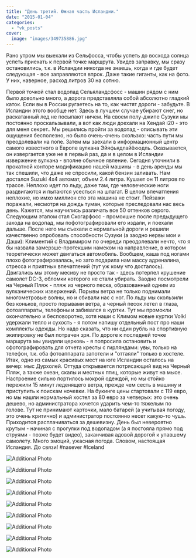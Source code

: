 ```yaml
---
title: "День третий. Южная часть Исландии."
date: "2015-01-04"
categories: 
  - "vk_posts"
cover:
  image: "images/349735886.jpg"
---
```


Рано утром мы выехали из Сельфосса, чтобы успеть до восхода солнца успеть приехать к первой точке маршрута. Увидев заправку, мы сразу остановились, т.к. в Исландии никогда не знаешь, когда и где будет следующая - все заправляются впрок. Даже такие гиганты, как на фото. У них, наверное, расход литров 30 на сотню.

<!--more-->

Первой точкой стал водопад Сельяландсфосс - машин рядом с ним было довольно много, а дорога представляла собой абсолютно гладкий каток. Если вы в России ругаетесь на то, как чистят дороги - забудьте. В Исландии этого вообще нет. Здесь в лучшем случае убирают снег, но раскатанный лед не посыпают ничем. На своем полу-джипе Сузуки мы постоянно проскальзывали, а вот как люди доехали на Хендай i20 - это для меня секрет.. Мы решились пройти за водопад - описывать эти ощущения бесполезно, но было очень-очень скользко: часть пути мы преодолевали на попе. Затем мы заехали в информационный центр самого известного в Европе вулкана Эйяфьядлайёкюдль. Оказывается, он извергается уже не в первый раз, да и в целом в Исландии извержение вулкана - вполне обычное явление. Сегодня уточнили в прокатной конторе модификацию нашей машины - в день аренды мы так спешили, что даже не спросили, какой бензин заливать. Нам достался Suzuki 4x4 автомат, объем 2.4 литра. Кушает он 11 литров по трассе. Неплохо идет по льду, даже там, где человеческие ноги раздвигаются и пытаются усесться на шпагат. В целом впечатления неплохие, но имхо миллион сто эта машина не стоит. Пейзажи поражали, несмотря на дождь туман, которые преследовали нас весь день. Кажется, мы научились различать все 50 оттенков серого. Следующим этапом стал Скогарфосс - промокшие после предыдущего захода на водопад, мы пофотографировали его издали, и поехали дальше. После него мы съехали с нормальной дороги и решили качественно опробовать способности Сузуки (а заодно нервы мои и Даши): Климентий с Владимиром по очереди преодолевали нечто, что я бы назвала замерзше-протекшим намеком на направление, в котором теоретически может двигаться автомобиль. Вообщем, каша под ногами плохо фотографировалась, но зато подарила нам массу адреналина, стресса и приятных впечатлений (тут уж кому что досталось). Двигались мы этому месиву не просто так - здесь потерпел крушение самолет DC-3, обломки которого не стали убирать. Заодно посмотрели на Черный Пляж - пляж из черного песка, образованный одним из вулканических извержений. Порывы ветра не только поднимали многометровые волны, но и сбивали нас с ног. По льду мы скользили без коньков, просто порывами ветра, а черный песок летел в глаза, фотоаппараты, телефоны и забивался в куртки. Тут мы промокли окончательно и бесповоротно, хотя наши с Климом новые куртки Volkl удержали тепло и сухость - я потом напишу отдельный пост про наши комплекты одежды. Но надо сказать, что ни один рубль на спортивную экипировку не был потрачен зря. По дороге к последней точке маршрута мы увидели церковь - я попросила остановить и сфотографировать для отчета кресты с гирляндами: увы, только на телефон, т.к. оба фотоаппарата запотели и "оттаяли" только в хостеле. Итак, одно из самых красивых мест на юге Исландии осталось на вечер: мыс Дурхолей. Оттуда открывается потрясающий вид на Черный Пляж, а также океан, скалы и местных птиц, которые живут на мысе. Настроение сильно портилось мокрой одеждой, но мы стойко пережили 15 минут леденящего ветра, прежде чем сесть в машину и приступить к поискам ночевки. На букинге цены стартовали с 119 евро, но мы нашли нормальный хостел за 80 евро за четверых: это очень дешево, но администратора хочется ударить чем-то тяжелым по голове. Тут не принимают карточки, мало батарей (а учитывая погоду, это очень критично) и администратор постоянно несет какую-то чушь. Приходится расплачиваться за дешевизну. День был невероятно крутым - начиная с прогулки под водопадом (а я постояла прямо под струями - позже будет видео), заканчивая адовой дорогой к упавшему самолету. Много эмоций, ужасная погода. Словом, настоящая Исландия. До связи! #nasever #Iceland

![Additional Photo](https://vodpop.ru/wp-content/uploads/2023/07/349735887.jpg)

![Additional Photo](https://vodpop.ru/wp-content/uploads/2023/07/349735888.jpg)

![Additional Photo](https://vodpop.ru/wp-content/uploads/2023/07/349735889.jpg)

![Additional Photo](https://vodpop.ru/wp-content/uploads/2023/07/349735890.jpg)

![Additional Photo](https://vodpop.ru/wp-content/uploads/2023/07/349735891.jpg)

![Additional Photo](https://vodpop.ru/wp-content/uploads/2023/07/349735892.jpg)

![Additional Photo](https://vodpop.ru/wp-content/uploads/2023/07/349735893.jpg)

![Additional Photo](https://vodpop.ru/wp-content/uploads/2023/07/349735894.jpg)

![Additional Photo](https://vodpop.ru/wp-content/uploads/2023/07/349735895.jpg)
